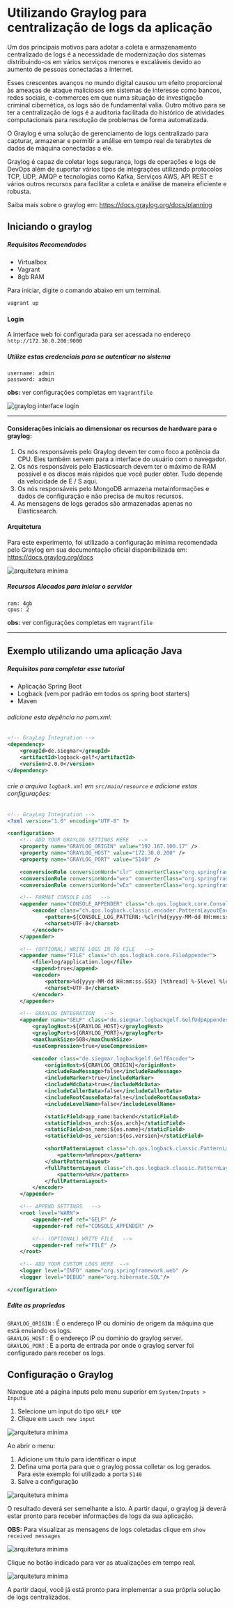 # Utilizando Graylog para centralização de logs da aplicação

Um dos principais motivos para adotar a coleta e armazenamento centralizado de logs é a necessidade de modernização dos sistemas distribuindo-os em vários serviços menores e escaláveis devido ao aumento de pessoas conectadas a internet.

Esses crescentes avanços no mundo digital causou um efeito proporcional às ameaças de ataque maliciosos em sistemas de interesse como bancos, redes sociais, e-commerces em que numa situação de investigação criminal cibernética, os logs são de fundamental valia. Outro mótivo para se ter a centralização de logs é a auditoria facilitada do histórico de atividades computacionais para resolução de problemas de forma automatizada.

O Graylog é uma solução de gerenciamento de logs centralizado para capturar, armazenar e permitir a análise em tempo real de terabytes de dados de máquina conectadas a ele.

Graylog é capaz de coletar logs segurança, logs de operações e logs de DevOps além de suportar vários tipos de integrações utilizando protocolos TCP, UDP, AMQP e tecnologias como Kafka, Serviços AWS, API REST e vários outros recursos para facilitar a coleta e análise de maneira eficiente e robusta.

Saiba mais sobre o graylog em: https://docs.graylog.org/docs/planning

## Iniciando o graylog

##### Requisitos Recomendados

- Virtualbox
- Vagrant
- 8gb RAM

Para iniciar, digite o comando abaixo em um terminal.

```bash
vagrant up
```

#### Login

A interface web foi configurada para ser acessada no endereço `http://172.30.0.200:9000`

##### Utilize estas credenciais para se autenticar no sistema

```
username: admin
password: admin
```

**obs:** ver configurações completas em `Vagrantfile`

<img src="assets/graylog_interface.png" alt="graylog interface login" >

---

#### Considerações iniciais ao dimensionar os recursos de hardware para o graylog:

1. Os nós responsáveis pelo Graylog devem ter como foco a potência da CPU. Eles também servem para a interface do usuário com o navegador.
2. Os nós responsáveis pelo Elasticsearch devem ter o máximo de RAM possível e os discos mais rápidos que você puder obter. Tudo depende da velocidade de E / S aqui.
3. Os nós responsáveis pelo MongoDB armazena metainformações e dados de configuração e não precisa de muitos recursos.
4. As mensagens de logs gerados são armazenadas apenas no Elasticsearch.

#### Arquitetura

Para este experimento, foi utilizado a configuração mínima recomendada pelo Graylog em sua documentação oficial disponibilizada em: https://docs.graylog.org/docs

<img src="assets/architec_small_setup.png" alt="arquitetura mínima" >

##### Recursos Alocados para iniciar o servidor

```
ram: 4gb
cpus: 2
```

**obs:** ver configurações completas em `Vagrantfile`

---

## Exemplo utilizando uma aplicação Java

##### Requisitos para completar esse tutorial

- Aplicação Spring Boot
- Logback (vem por padrão em todos os spring boot starters)
- Maven

###### adicione esta depência no pom.xml:

```xml
<!-- GrayLog Integration -->
<dependency>
    <groupId>de.siegmar</groupId>
    <artifactId>logback-gelf</artifactId>
    <version>2.0.0</version>
</dependency>
```

###### crie o arquivo `logback.xml` em `src/main/resource` e adicione estas configurações:

```xml
<!-- GrayLog Integration -->
<?xml version="1.0" encoding="UTF-8" ?>

<configuration>
    <!-- ADD YOUR GRAYLOG SETTINGS HERE   -->
    <property name="GRAYLOG_ORIGIN" value="192.167.100.17" />
    <property name="GRAYLOG_HOST" value="172.30.0.200" />
    <property name="GRAYLOG_PORT" value="5140" />

    <conversionRule conversionWord="clr" converterClass="org.springframework.boot.logging.logback.ColorConverter" />
    <conversionRule conversionWord="wex" converterClass="org.springframework.boot.logging.logback.WhitespaceThrowableProxyConverter" />
    <conversionRule conversionWord="wEx" converterClass="org.springframework.boot.logging.logback.ExtendedWhitespaceThrowableProxyConverter" />

    <!-- FORMAT CONSOLE LOG   -->
    <appender name="CONSOLE_APPENDER" class="ch.qos.logback.core.ConsoleAppender">
        <encoder class="ch.qos.logback.classic.encoder.PatternLayoutEncoder">
            <pattern>${CONSOLE_LOG_PATTERN:-%clr(%d{yyyy-MM-dd HH:mm:ss.SSSX}){faint} %clr(${LOG_LEVEL_PATTERN:-%5p}) %clr(${PID:- }){magenta} %clr(---){faint} [%thread] %clr(%logger){cyan} %clr(:){faint} %m%n${LOG_EXCEPTION_CONVERSION_WORD:-%wEx}}</pattern>
            <charset>UTF-8</charset>
        </encoder>
    </appender>

    <!-- (OPTIONAL) WRITE LOGS IN TO FILE   -->
    <appender name="FILE" class="ch.qos.logback.core.FileAppender">
        <file>log/application.log</file>
        <append>true</append>
        <encoder>
            <pattern>%d{yyyy-MM-dd HH:mm:ss.SSX} [%thread] %-5level %logger{35} - %msg%n</pattern>
            <charset>UTF-8</charset>
        </encoder>
    </appender>

    <!-- GRAYLOG INTEGRATION   -->
    <appender name="GELF" class="de.siegmar.logbackgelf.GelfUdpAppender">
        <graylogHost>${GRAYLOG_HOST}</graylogHost>
        <graylogPort>${GRAYLOG_PORT}</graylogPort>
        <maxChunkSize>508</maxChunkSize>
        <useCompression>true</useCompression>

        <encoder class="de.siegmar.logbackgelf.GelfEncoder">
            <originHost>${GRAYLOG_ORIGIN}</originHost>
            <includeRawMessage>false</includeRawMessage>
            <includeMarker>true</includeMarker>
            <includeMdcData>true</includeMdcData>
            <includeCallerData>false</includeCallerData>
            <includeRootCauseData>false</includeRootCauseData>
            <includeLevelName>false</includeLevelName>

            <staticField>app_name:backend</staticField>
            <staticField>os_arch:${os.arch}</staticField>
            <staticField>os_name:${os.name}</staticField>
            <staticField>os_version:${os.version}</staticField>

            <shortPatternLayout class="ch.qos.logback.classic.PatternLayout">
                <pattern>%m%nopex</pattern>
            </shortPatternLayout>
            <fullPatternLayout class="ch.qos.logback.classic.PatternLayout">
                <pattern>%m%n</pattern>
            </fullPatternLayout>
        </encoder>
    </appender>

    <!-- APPEND SETTINGS   -->
    <root level="WARN">
        <appender-ref ref="GELF" />
        <appender-ref ref="CONSOLE_APPENDER" />

        <!-- (OPTIONAL) WRITE FILE   -->
        <appender-ref ref="FILE" />
    </root>

    <!-- ADD YOUR CUSTOM LOGS HERE  -->
    <logger level="INFO" name="org.springframework.web" />
    <logger level="DEBUG" name="org.hibernate.SQL"/>

</configuration>
```

##### Edite as propriedas

`GRAYLOG_ORIGIN` : É o endereço IP ou dominio de origem da máquina que está enviando os logs.  
`GRAYLOG_HOST` : É o endereço IP ou dominio do graylog server.  
`GRAYLOG_PORT` : É a porta de entrada por onde o graylog server foi configurado para receber os logs.

## Configuração o Graylog

Navegue até a página inputs pelo menu superior em `System/Inputs > Inputs`

1. Selecione um input do tipo `GELF UDP`
2. Clique em `Lauch new input`

<img src="assets/graylog_add_input.png" alt="arquitetura mínima" >

<br>

Ao abrir o menu:

1. Adicione um titulo para identificar o input
2. Defina uma porta para que o graylog possa colletar os log gerados.  
   Para este exemplo foi utilizado a porta `5140`
3. Salve a configuração

<img src="assets/graylog_add_config.png" alt="arquitetura mínima" >

<br>

O resultado deverá ser semelhante a isto. A partir daqui, o graylog já deverá estar pronto para receber informações de logs da sua aplicação.

**OBS:** Para visualizar as mensagens de logs coletadas clique em `show received messages`

<img src="assets/graylog_show_input.png" alt="arquitetura mínima" >

<br>

Clique no botão indicado para ver as atualizações em tempo real.

<img src="assets/graylog_collector.png" alt="arquitetura mínima" >

<br>

A partir daqui, você já está pronto para implementar a sua própria solução de logs centralizados.
